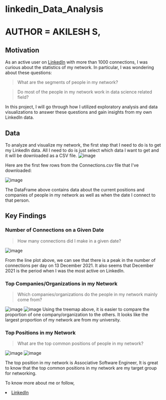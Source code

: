 # linkedin_Data_Analysis
# AUTHOR = AKILESH S,

## Motivation
As an active user on [LinkedIn](http://www.linkedin.com/in/Akilesh--S) with more than 1000 connections, I was curious about the statistics of my network. 
In particular, I was wondering about these questions:

> What are the segments of people in my network?

> Do most of the people in my network work in data science related field?

In this project, I will go through how I utilized exploratory analysis and data visualizations to answer these questions and gain insights from my own LinkedIn data.

## Data
To analyze and visualize my network, the first step that I need to do is to get my LinkedIn data. 
All I need to do is just select which data I want to get and it will be downloaded as a CSV file.
![image](https://user-images.githubusercontent.com/86351230/226820805-f1660b4a-8b4c-4e7f-803d-a53bc80416c9.png)

Here are the first few rows from the Connections.csv file that I've downloaded:

![image](https://user-images.githubusercontent.com/86351230/226821274-3669e01d-6eaa-4074-aea8-9e46c3c3d771.png)

The DataFrame above contains data about the current positions and companies of people in my network as well as when the date I connect to that person.

## Key Findings

### Number of Connections on a Given Date
> How many connections did I make in a given date?

![image](https://user-images.githubusercontent.com/86351230/226821651-f77672a7-0ab5-4e40-9e91-ed96057fe2a9.png)

From the line plot above, we can see that there is a peak in the number of connections per day on 13 December 2021. It also seems that December 2021 is the period when I was the most active on LinkedIn.

### Top Companies/Organizations in my Network
> Which companies/organizations do the people in my network mainly come from?

![image](https://user-images.githubusercontent.com/86351230/226821967-7a855743-833f-47b9-88d9-3a085e2eec94.png)
![image](https://user-images.githubusercontent.com/86351230/226822049-28fefcfd-1d3a-4de9-ae23-51454771dbec.png)
Using the treemap above, it is easier to compare the proportion of one company/organization to the others. It looks like the largest proportion of my network are from my university.

### Top Positions in my Network
> What are the top common positions of people in my network?

![image](https://user-images.githubusercontent.com/86351230/226822294-0249a4d5-0ac1-42dc-9cab-fa90de0f0bf4.png)
![image](https://user-images.githubusercontent.com/86351230/226822461-fdd324a5-55f1-46f9-9650-a8dbbbf333a0.png)

The top position in my network is Associative Software Engineer, It is great to know that the top common positions in my network are my target group for networking.

To know more about me or follow,

<li><a href="http://www.linkedin.com/in/Akilesh--S">LinkedIn</a>  
